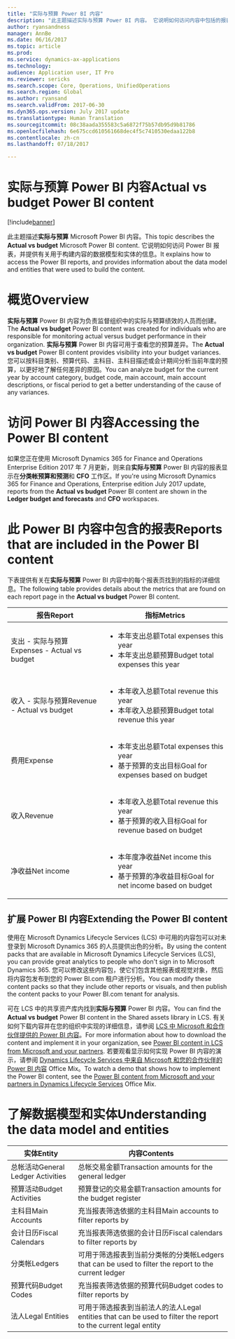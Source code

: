```yaml
---
title: "实际与预算 Power BI 内容"
description: "此主题描述实际与预算 Power BI 内容。 它说明如何访问内容中包括的报表，并提供有关用于构建内容的数据模型和实体的信息。"
author: ryansandness
manager: AnnBe
ms.date: 06/16/2017
ms.topic: article
ms.prod: 
ms.service: dynamics-ax-applications
ms.technology: 
audience: Application user, IT Pro
ms.reviewer: sericks
ms.search.scope: Core, Operations, UnifiedOperations
ms.search.region: Global
ms.author: ryansand
ms.search.validFrom: 2017-06-30
ms.dyn365.ops.version: July 2017 update
ms.translationtype: Human Translation
ms.sourcegitcommit: 08c38aada355583c5a6872f75b57db95d9b81786
ms.openlocfilehash: 6e675ccd610561668dec4f5c7410530edaa122b8
ms.contentlocale: zh-cn
ms.lasthandoff: 07/18/2017

---
```


# <a name="actual-vs-budget-power-bi-content"></a><span data-ttu-id="397ea-104">实际与预算 Power BI 内容</span><span class="sxs-lookup"><span data-stu-id="397ea-104">Actual vs budget Power BI content</span></span>

[!include[banner](../includes/banner.md)]


<span data-ttu-id="397ea-105">此主题描述**实际与预算** Microsoft Power BI 内容。</span><span class="sxs-lookup"><span data-stu-id="397ea-105">This topic describes the **Actual vs budget** Microsoft Power BI content.</span></span> <span data-ttu-id="397ea-106">它说明如何访问 Power BI 报表，并提供有关用于构建内容的数据模型和实体的信息。</span><span class="sxs-lookup"><span data-stu-id="397ea-106">It explains how to access the Power BI reports, and provides information about the data model and entities that were used to build the content.</span></span> 

# <a name="overview"></a><span data-ttu-id="397ea-107">概览</span><span class="sxs-lookup"><span data-stu-id="397ea-107">Overview</span></span>

<span data-ttu-id="397ea-108">**实际与预算** Power BI 内容为负责监督组织中的实际与预算绩效的人员而创建。</span><span class="sxs-lookup"><span data-stu-id="397ea-108">The **Actual vs budget** Power BI content was created for individuals who are responsible for monitoring actual versus budget performance in their organization.</span></span> <span data-ttu-id="397ea-109">**实际与预算** Power BI 内容可用于查看您的预算差异。</span><span class="sxs-lookup"><span data-stu-id="397ea-109">The **Actual vs budget** Power BI content provides visibility into your budget variances.</span></span> <span data-ttu-id="397ea-110">您可以按科目类别、预算代码、主科目、主科目描述或会计期间分析当前年度的预算，以更好地了解任何差异的原因。</span><span class="sxs-lookup"><span data-stu-id="397ea-110">You can analyze budget for the current year by account category, budget code, main account, main account descriptions, or fiscal period to get a better understanding of the cause of any variances.</span></span> 

# <a name="accessing-the-power-bi-content"></a><span data-ttu-id="397ea-111">访问 Power BI 内容</span><span class="sxs-lookup"><span data-stu-id="397ea-111">Accessing the Power BI content</span></span>
<span data-ttu-id="397ea-112">如果您正在使用 Microsoft Dynamics 365 for Finance and Operations Enterprise Edition 2017 年 7 月更新，则来自**实际与预算** Power BI 内容的报表显示在**分类帐预算和预测**和 **CFO** 工作区。</span><span class="sxs-lookup"><span data-stu-id="397ea-112">If you're using Microsoft Dynamics 365 for Finance and Operations, Enterprise edition July 2017 update, reports from the **Actual vs budget** Power BI content are shown in the **Ledger budget and forecasts** and **CFO** workspaces.</span></span>

# <a name="reports-that-are-included-in-the-power-bi-content"></a><span data-ttu-id="397ea-113">此 Power BI 内容中包含的报表</span><span class="sxs-lookup"><span data-stu-id="397ea-113">Reports that are included in the Power BI content</span></span>
<span data-ttu-id="397ea-114">下表提供有关在**实际与预算** Power BI 内容中的每个报表页找到的指标的详细信息。</span><span class="sxs-lookup"><span data-stu-id="397ea-114">The following table provides details about the metrics that are found on each report page in the **Actual vs budget** Power BI content.</span></span>

| <span data-ttu-id="397ea-115">报告</span><span class="sxs-lookup"><span data-stu-id="397ea-115">Report</span></span>                      | <span data-ttu-id="397ea-116">指标</span><span class="sxs-lookup"><span data-stu-id="397ea-116">Metrics</span></span> |
|-----------------------------|---------|
| <span data-ttu-id="397ea-117">支出 - 实际与预算</span><span class="sxs-lookup"><span data-stu-id="397ea-117">Expenses - Actual vs budget</span></span> | <ul><li><span data-ttu-id="397ea-118">本年支出总额</span><span class="sxs-lookup"><span data-stu-id="397ea-118">Total expenses this year</span></span></li><li><span data-ttu-id="397ea-119">本年支出总额预算</span><span class="sxs-lookup"><span data-stu-id="397ea-119">Budget total expenses this year</span></span></li></ul> |
| <span data-ttu-id="397ea-120">收入 - 实际与预算</span><span class="sxs-lookup"><span data-stu-id="397ea-120">Revenue - Actual vs budget</span></span>  | <ul><li><span data-ttu-id="397ea-121">本年收入总额</span><span class="sxs-lookup"><span data-stu-id="397ea-121">Total revenue this year</span></span></li><li><span data-ttu-id="397ea-122">本年收入总额预算</span><span class="sxs-lookup"><span data-stu-id="397ea-122">Budget total revenue this year</span></span></li><ul> |
| <span data-ttu-id="397ea-123">费用</span><span class="sxs-lookup"><span data-stu-id="397ea-123">Expense</span></span>                     | <ul><li><span data-ttu-id="397ea-124">本年支出总额</span><span class="sxs-lookup"><span data-stu-id="397ea-124">Total expenses this year</span></span></li><li><span data-ttu-id="397ea-125">基于预算的支出目标</span><span class="sxs-lookup"><span data-stu-id="397ea-125">Goal for expenses based on budget</span></span> </li><ul> |
| <span data-ttu-id="397ea-126">收入</span><span class="sxs-lookup"><span data-stu-id="397ea-126">Revenue</span></span>                     | <ul><li><span data-ttu-id="397ea-127">本年收入总额</span><span class="sxs-lookup"><span data-stu-id="397ea-127">Total revenue this year</span></span></li><li><span data-ttu-id="397ea-128">基于预算的收入目标</span><span class="sxs-lookup"><span data-stu-id="397ea-128">Goal for revenue based on budget</span></span> </li><ul> |
| <span data-ttu-id="397ea-129">净收益</span><span class="sxs-lookup"><span data-stu-id="397ea-129">Net income</span></span>                  | <ul><li><span data-ttu-id="397ea-130">本年度净收益</span><span class="sxs-lookup"><span data-stu-id="397ea-130">Net income this year</span></span></li><li><span data-ttu-id="397ea-131">基于预算的净收益目标</span><span class="sxs-lookup"><span data-stu-id="397ea-131">Goal for net income based on budget</span></span> </li><ul> |

## <a name="extending-the-power-bi-content"></a><span data-ttu-id="397ea-132">扩展 Power BI 内容</span><span class="sxs-lookup"><span data-stu-id="397ea-132">Extending the Power BI content</span></span>
<span data-ttu-id="397ea-133">使用在 Microsoft Dynamics Lifecycle Services (LCS) 中可用的内容包可以对未登录到 Microsoft Dynamics 365 的人员提供出色的分析。</span><span class="sxs-lookup"><span data-stu-id="397ea-133">By using the content packs that are available in Microsoft Dynamics Lifecycle Services (LCS), you can provide great analytics to people who don't sign in to Microsoft Dynamics 365.</span></span> <span data-ttu-id="397ea-134">您可以修改这些内容包，使它们包含其他报表或视觉对象，然后将内容包发布到您的 Power BI.com 租户进行分析。</span><span class="sxs-lookup"><span data-stu-id="397ea-134">You can modify these content packs so that they include other reports or visuals, and then publish the content packs to your Power BI.com tenant for analysis.</span></span> 

<span data-ttu-id="397ea-135">可在 LCS 中的共享资产库内找到**实际与预算** Power BI 内容。</span><span class="sxs-lookup"><span data-stu-id="397ea-135">You can find the **Actual vs budget** Power BI content in the Shared assets library in LCS.</span></span> <span data-ttu-id="397ea-136">有关如何下载内容并在您的组织中实现的详细信息，请参阅 [LCS 中 Microsoft 和合作伙伴提供的 Power BI 内容](power-bi-content-microsoft-partners.md)。</span><span class="sxs-lookup"><span data-stu-id="397ea-136">For more information about how to download the content and implement it in your organization, see [Power BI content in LCS from Microsoft and your partners](power-bi-content-microsoft-partners.md).</span></span> <span data-ttu-id="397ea-137">若要观看显示如何实现 Power BI 内容的演示，请参阅 [Dynamics Lifecycle Services 中来自 Microsoft 和您的合作伙伴的 Power BI 内容](https://mix.office.com/watch/9puyb1b2xs1w) Office Mix。</span><span class="sxs-lookup"><span data-stu-id="397ea-137">To watch a demo that shows how to implement the Power BI content, see the [Power BI content from Microsoft and your partners in Dynamics Lifecycle Services](https://mix.office.com/watch/9puyb1b2xs1w) Office Mix.</span></span>

# <a name="understanding-the-data-model-and-entities"></a><span data-ttu-id="397ea-138">了解数据模型和实体</span><span class="sxs-lookup"><span data-stu-id="397ea-138">Understanding the data model and entities</span></span>

| <span data-ttu-id="397ea-139">实体</span><span class="sxs-lookup"><span data-stu-id="397ea-139">Entity</span></span>                    | <span data-ttu-id="397ea-140">内容</span><span class="sxs-lookup"><span data-stu-id="397ea-140">Contents</span></span> |
|---------------------------|----------|
| <span data-ttu-id="397ea-141">总帐活动</span><span class="sxs-lookup"><span data-stu-id="397ea-141">General Ledger Activities</span></span> | <span data-ttu-id="397ea-142">总帐交易金额</span><span class="sxs-lookup"><span data-stu-id="397ea-142">Transaction amounts for the general ledger</span></span> |
| <span data-ttu-id="397ea-143">预算活动</span><span class="sxs-lookup"><span data-stu-id="397ea-143">Budget Activities</span></span>         | <span data-ttu-id="397ea-144">预算登记的交易金额</span><span class="sxs-lookup"><span data-stu-id="397ea-144">Transaction amounts for the budget register</span></span> |
| <span data-ttu-id="397ea-145">主科目</span><span class="sxs-lookup"><span data-stu-id="397ea-145">Main Accounts</span></span>             | <span data-ttu-id="397ea-146">充当报表筛选依据的主科目</span><span class="sxs-lookup"><span data-stu-id="397ea-146">Main accounts to filter reports by</span></span> |
| <span data-ttu-id="397ea-147">会计日历</span><span class="sxs-lookup"><span data-stu-id="397ea-147">Fiscal Calendars</span></span>          | <span data-ttu-id="397ea-148">充当报表筛选依据的会计日历</span><span class="sxs-lookup"><span data-stu-id="397ea-148">Fiscal calendars to filter reports by</span></span> |
| <span data-ttu-id="397ea-149">分类帐</span><span class="sxs-lookup"><span data-stu-id="397ea-149">Ledgers</span></span>                   | <span data-ttu-id="397ea-150">可用于筛选报表到当前分类帐的分类帐</span><span class="sxs-lookup"><span data-stu-id="397ea-150">Ledgers that can be used to filter the report to the current ledger</span></span> |
| <span data-ttu-id="397ea-151">预算代码</span><span class="sxs-lookup"><span data-stu-id="397ea-151">Budget Codes</span></span>              | <span data-ttu-id="397ea-152">充当报表筛选依据的预算代码</span><span class="sxs-lookup"><span data-stu-id="397ea-152">Budget codes to filter reports by</span></span> |
| <span data-ttu-id="397ea-153">法人</span><span class="sxs-lookup"><span data-stu-id="397ea-153">Legal Entities</span></span>            | <span data-ttu-id="397ea-154">可用于筛选报表到当前法人的法人</span><span class="sxs-lookup"><span data-stu-id="397ea-154">Legal entities that can be used to filter the report to the current legal entity</span></span> |


